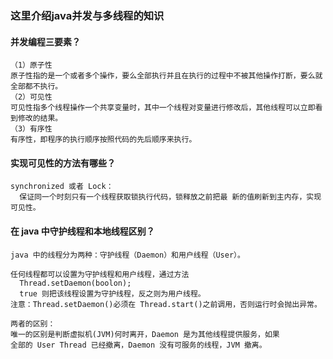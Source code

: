 ### 这里介绍java并发与多线程的知识

#### 并发编程三要素？

```text
（1）原子性
原子性指的是一个或者多个操作，要么全部执行并且在执行的过程中不被其他操作打断，要么就全部都不执行。
（2）可见性
可见性指多个线程操作一个共享变量时，其中一个线程对变量进行修改后，其他线程可以立即看到修改的结果。
（3）有序性
有序性，即程序的执行顺序按照代码的先后顺序来执行。
```
#### 实现可见性的方法有哪些？

```text
synchronized 或者 Lock：
  保证同一个时刻只有一个线程获取锁执行代码，锁释放之前把最 新的值刷新到主内存，实现可见性。
```

#### 在 java 中守护线程和本地线程区别？

```text
java 中的线程分为两种：守护线程（Daemon）和用户线程（User）。

任何线程都可以设置为守护线程和用户线程，通过方法 
  Thread.setDaemon(boolon);
  true 则把该线程设置为守护线程，反之则为用户线程。
注意：Thread.setDaemon()必须在 Thread.start()之前调用，否则运行时会抛出异常。

两者的区别：
唯一的区别是判断虚拟机(JVM)何时离开，Daemon 是为其他线程提供服务，如果
全部的 User Thread 已经撤离，Daemon 没有可服务的线程，JVM 撤离。
```